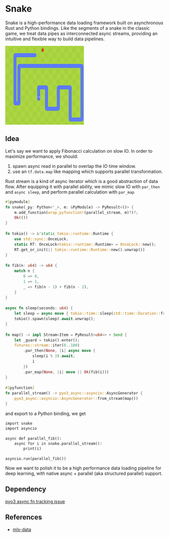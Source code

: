 # Snake
Snake is a high-performance data loading framework built on asynchronous Rust 
and Python bindings. Like the segments of a snake in the classic game, we treat
data pipes as interconnected async streams, providing an intuitive and flexible way 
to build data pipelines.


<img src="images/snake.png" width="250" height="250">

## Idea
Let's say we want to apply Fibonacci calculation on slow IO.
In order to maximize performance, we should:
1. spawn async read in parallel to overlap the IO time window.
2. use an `tf.data.map` like mapping which supports parallel transformation.

Rust stream is a kind of async iterator which is a good abstraction of data flow.
After equipping it with parallel ability, we mimic slow IO with `par_then` and `async sleep`,
and perform parallel calculation with `par_map`
```rust
#[pymodule]
fn snake(_py: Python<'_>, m: &PyModule) -> PyResult<()> {
    m.add_function(wrap_pyfunction!(parallel_stream, m)?)?;
    Ok(())
}

fn tokio() -> &'static tokio::runtime::Runtime {
    use std::sync::OnceLock;
    static RT: OnceLock<tokio::runtime::Runtime> = OnceLock::new();
    RT.get_or_init(|| tokio::runtime::Runtime::new().unwrap())
}

fn fib(n: u64) -> u64 {
    match n {
        0 => 0,
        1 => 1,
        _ => fib(n - 1) + fib(n - 2),
    }
}

async fn sleep(seconds: u64) {
    let sleep = async move { tokio::time::sleep(std::time::Duration::from_secs(seconds)).await };
    tokio().spawn(sleep).await.unwrap();
}

fn map() -> impl Stream<Item = PyResult<u64>> + Send {
    let _guard = tokio().enter();
    futures::stream::iter(0..100)
        .par_then(None, |i| async move {
            sleep(i % 3).await;
            i
        })
        .par_map(None, |i| move || Ok(fib(i)))
}

#[pyfunction]
fn parallel_stream() -> pyo3_async::asyncio::AsyncGenerator {
    pyo3_async::asyncio::AsyncGenerator::from_stream(map())
}

```
and export to a Python binding, we get
```
import snake
import asyncio

async def parallel_fib():
    async for i in snake.parallel_stream():
        print(i)

asyncio.run(parallel_fib())
```

Now we want to polish it to be a high performance data loading pipeline for deep learning, with native async + parallel (aka structured parallel) support.

## Dependency
[pyo3 async fn tracking issue](https://github.com/PyO3/pyo3/issues/1632)

## References
- [mlx-data](https://github.com/ml-explore/mlx-data)
